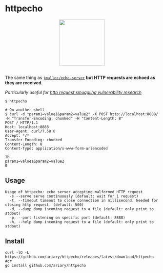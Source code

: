 # httpecho

<div align=center>
<img src=https://github.com/ariary/httpecho/blob/main/827F3A4B-D81D-4C60-AF03-BB23694E6C97.png width=150>
</div>
<br>

The same thing as [`jmalloc/echo-server`](https://github.com/jmalloc/echo-server) **but HTTP requests are echoed as they are received**.

*Particularly useful for [http request smuggling vulnerability research](https://github.com/ariary/HTTPCustomHouse)*

```shell
$ httpecho

# On another shell
$ curl -d "param1=value1&param2=value2" -X POST http://localhost:8888/ -H "Transfer-Encoding: chunked" -H "Content-Length: 8"
POST / HTTP/1.1
Host: localhost:8888
User-Agent: curl/7.58.0
Accept: */*
Transfer-Encoding: chunked
Content-Length: 8
Content-Type: application/x-www-form-urlencoded

1b
param1=value1&param2=value2
0

```

## Usage
```shell
Usage of httpecho: echo server accepting malformed HTTP request
  -s --serve serve continuously (default: wait for 1 request)
  -t, --timeout timeout to close connection in millisecond. Needed for closing http request. (default: 500)
  -d, --dump dump incoming request to a file (default: only print to stdout)
  -p, --port listening on specific port (default: 8888)
  -h, --help dump incoming request to a file (default: only print to stdout)
```

## Install

```shell
curl -lO -L https://github.com/ariary/httpecho/releases/latest/download/httpecho
#or
go install github.com/ariary/httpecho
```
